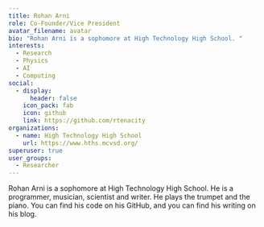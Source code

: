 ```yaml
---
title: Rohan Arni
role: Co-Founder/Vice President
avatar_filename: avatar
bio: "Rohan Arni is a sophomore at High Technology High School. "
interests:
  - Research
  - Physics
  - AI
  - Computing
social:
  - display:
      header: false
    icon_pack: fab
    icon: github
    link: https://github.com/rtenacity
organizations:
  - name: High Technology High School
    url: https://www.hths.mcvsd.org/
superuser: true
user_groups:
  - Researcher
---
```

Rohan Arni is a sophomore at High Technology High School. He is a programmer, musician, scientist and writer. He plays the trumpet and the piano. You can find his code on his GitHub, and you can find his writing on his blog.